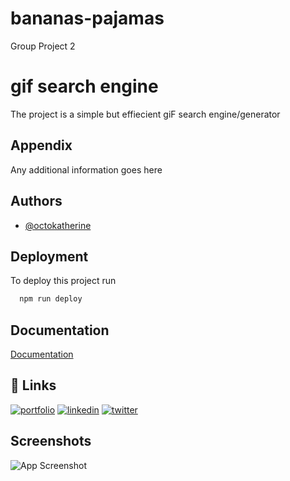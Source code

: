 # bananas-pajamas

Group Project 2

# gif search engine

The project is a simple but effiecient giF search engine/generator

## Appendix

Any additional information goes here

## Authors

- [@octokatherine](https://www.github.com/octokatherine)

## Deployment

To deploy this project run

```bash
  npm run deploy
```

## Documentation

[Documentation](https://linktodocumentation)

## 🔗 Links

[![portfolio](https://img.shields.io/badge/my_portfolio-000?style=for-the-badge&logo=ko-fi&logoColor=white)](https://katherineoelsner.com/)
[![linkedin](https://img.shields.io/badge/linkedin-0A66C2?style=for-the-badge&logo=linkedin&logoColor=white)](https://www.linkedin.com/)
[![twitter](https://img.shields.io/badge/twitter-1DA1F2?style=for-the-badge&logo=twitter&logoColor=white)](https://twitter.com/)

## Screenshots

![App Screenshot](https://via.placeholder.com/468x300?text=App+Screenshot+Here)
